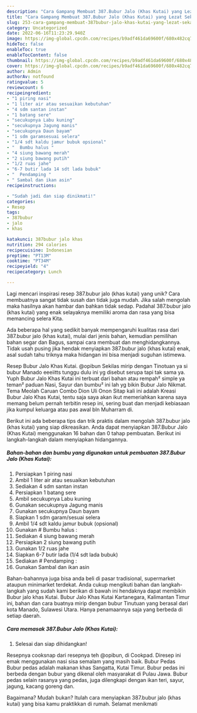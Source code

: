 ```yaml
---
description: "Cara Gampang Membuat 387.Bubur Jalo (Khas Kutai) yang Lezat Sekali"
title: "Cara Gampang Membuat 387.Bubur Jalo (Khas Kutai) yang Lezat Sekali"
slug: 253-cara-gampang-membuat-387bubur-jalo-khas-kutai-yang-lezat-sekali
category: Uncategorized
date: 2022-06-16T11:23:29.940Z
image: https://img-global.cpcdn.com/recipes/b9adf461da69600f/680x482cq70/387bubur-jalo-khas-kutai-foto-resep-utama.jpg
hideToc: false
enableToc: true
enableTocContent: false
thumbnail: https://img-global.cpcdn.com/recipes/b9adf461da69600f/680x482cq70/387bubur-jalo-khas-kutai-foto-resep-utama.jpg
cover: https://img-global.cpcdn.com/recipes/b9adf461da69600f/680x482cq70/387bubur-jalo-khas-kutai-foto-resep-utama.jpg
author: Admin
authorAv: notfound
ratingvalue: 5
reviewcount: 6
recipeingredient:
- "1 piring nasi"
- "1 liter air atau sesuaikan kebutuhan"
- "4 sdm santan instan"
- "1 batang sere"
- "secukupnya Labu kuning"
- "secukupnya Jagung manis"
- "secukupnya Daun bayam"
- "1 sdm garamsesuai selera"
- "1/4 sdt kaldu jamur bubuk opsional"
- "  Bumbu halus "
- "4 siung bawang merah"
- "2 siung bawang putih"
- "1/2 ruas jahe"
- "6-7 butir lada 14 sdt lada bubuk"
- "  Pendamping "
- " Sambal dan ikan asin"
recipeinstructions:

- "Sudah jadi dan siap dinikmati!"
categories:
- Resep
tags:
- 387bubur
- jalo
- khas

katakunci: 387bubur jalo khas 
nutrition: 294 calories
recipecuisine: Indonesian
preptime: "PT13M"
cooktime: "PT34M"
recipeyield: "4"
recipecategory: Lunch

---
```





Lagi mencari inspirasi resep 387.bubur jalo (khas kutai) yang unik? Cara membuatnya sangat tidak susah dan tidak juga mudah. Jika salah mengolah maka hasilnya akan hambar dan bahkan tidak sedap. Padahal 387.bubur jalo (khas kutai) yang enak selayaknya memiliki aroma dan rasa yang bisa memancing selera Kita.





Ada beberapa hal yang sedikit banyak mempengaruhi kualitas rasa dari 387.bubur jalo (khas kutai), mulai dari jenis bahan, kemudian pemilihan bahan segar dan Bagus, sampai cara membuat dan menghidangkannya. Tidak usah pusing jika hendak menyiapkan 387.bubur jalo (khas kutai) enak,      asal sudah tahu triknya maka hidangan ini bisa menjadi suguhan istimewa.














Resep Bubur Jalo Khas Kutai. @opibun Sekilas mirip dengan Tinotuan ya si bubur Manado eeeiitts tunggu dulu ini yg disebut serupa tapi tak sama ya. Yuph Bubur Jalo Khas Kutai ini terbuat dari bahan atau rempah² simple ya teman² paduan Nasi, Sayur dan bumbu² ini lah yg bikin Bubur Jalo Nikmat. Tema Meolah Caruan Combo Dion Uli Onon Sitap kali ini adalah Kreasi Bubur Jalo Khas Kutai, tentu saja saya akan ikut memeriahkan karena saya memang belum pernah terbitin resep ini, sering buat dan menjadi kebiasaan jika kumpul keluarga atau pas awal bln Muharram di.






Berikut ini ada beberapa tips dan trik praktis dalam mengolah 387.bubur jalo (khas kutai) yang siap dikreasikan. Anda dapat menyiapkan 387.Bubur Jalo (Khas Kutai) menggunakan 16 bahan dan 0 tahap pembuatan. Berikut ini langkah-langkah dalam menyiapkan hidangannya.

<!--inarticleads1-->

##### Bahan-bahan dan bumbu yang digunakan untuk pembuatan 387.Bubur Jalo (Khas Kutai):

1. Persiapkan 1 piring nasi
1. Ambil 1 liter air atau sesuaikan kebutuhan
1. Sediakan 4 sdm santan instan
1. Persiapkan 1 batang sere
1. Ambil secukupnya Labu kuning
1. Gunakan secukupnya Jagung manis
1. Gunakan secukupnya Daun bayam
1. Siapkan 1 sdm garam/sesuai selera
1. Ambil 1/4 sdt kaldu jamur bubuk (opsional)
1. Gunakan  # Bumbu halus :
1. Sediakan 4 siung bawang merah
1. Persiapkan 2 siung bawang putih
1. Gunakan 1/2 ruas jahe
1. Siapkan 6-7 butir lada (1/4 sdt lada bubuk)
1. Sediakan  # Pendamping :
1. Gunakan  Sambal dan ikan asin


Bahan-bahannya juga bisa anda beli di pasar tradisional, supermarket ataupun minimarket terdekat. Anda cukup mengikuti bahan dan langkah-langkah yang sudah kami berikan di bawah ini hendaknya dapat membikin Bubur jalo khas Kutai. Bubur Jalo Khas Kutai Kartanegara, Kalimantan Timur ini, bahan dan cara buatnya mirip dengan bubur Tinutuan yang berasal dari kota Manado, Sulawesi Utara. Hanya penamaannya saja yang berbeda di setiap daerah. 

<!--inarticleads2-->

##### Cara memasak 387.Bubur Jalo (Khas Kutai):


1. Selesai dan siap dihidangkan!

Resepnya cooksnap dari resepnya teh @opibun, di Cookpad. Diresep ini emak menggunakan nasi sisa semalam yang masih baik. Bubur Pedas Bubur pedas adalah makanan khas Sangatta, Kutai Timur. Bubur pedas ini berbeda dengan bubur yang dikenal oleh masyarakat di Pulau Jawa. Bubur pedas selain rasanya yang pedas, juga dilengkapi dengan ikan teri, sayur, jagung, kacang goreng dan. 

Bagaimana? Mudah bukan? Itulah cara menyiapkan 387.bubur jalo (khas kutai) yang bisa kamu praktikkan di rumah. Selamat menikmati
